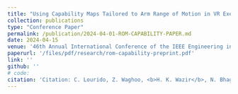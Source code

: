 ```yaml
---
title: "Using Capability Maps Tailored to Arm Range of Motion in VR Exergames for Rehabilitation"
collection: publications
type: "Conference Paper"
permalink: /publication/2024-04-01-ROM-CAPABILITY-PAPER.md
date: 2024-04-15
venue: '46th Annual International Conference of the IEEE Engineering in Medicine & Biology Society (EMBC)'
paperurl: '/files/pdf/research/rom-capability-preprint.pdf'
link: ''
github: ''
# code:
citation: 'Citation: C. Lourido, Z. Waghoo, <b>H. K. Wazir</b>, N. Bhagat, and V. Kapila, "Using capability maps tailored to arm range of motion in VR exergames for rehabilitation," <i>in IEEE Engineering in Medicine & Biology Society</i>, 2024, accepted for publication.'
---
```

